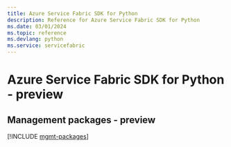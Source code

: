 ```yaml
---
title: Azure Service Fabric SDK for Python
description: Reference for Azure Service Fabric SDK for Python
ms.date: 03/01/2024
ms.topic: reference
ms.devlang: python
ms.service: servicefabric
---
```

# Azure Service Fabric SDK for Python - preview

## Management packages - preview
[!INCLUDE [mgmt-packages](service-fabric-mgmt-index.md)]